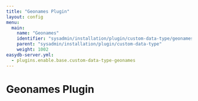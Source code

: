 ```yaml
---
title: "Geonames Plugin"
layout: config
menu:
  main:
    name: "Geonames"
    identifier: "sysadmin/installation/plugin/custom-data-type/geonames"
    parent: "sysadmin/installation/plugin/custom-data-type"
    weight: 1002
easydb-server.yml:
  - plugins.enable.base.custom-data-type-geonames
---
```

# Geonames Plugin